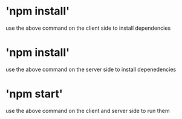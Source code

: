 # 'npm install'
use the above command on the client side to install dependencies

# 'npm install'
use the above command on the server side to install depenedencies

# 'npm start'
use the above command on the client and server side to run them